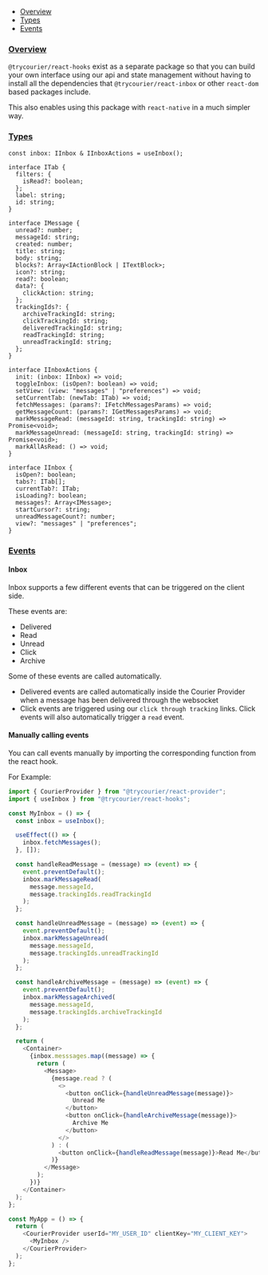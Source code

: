 <!-- START doctoc generated TOC please keep comment here to allow auto update -->
<!-- DON'T EDIT THIS SECTION, INSTEAD RE-RUN doctoc TO UPDATE -->

- [Overview](#overview)
- [Types](#types)
- [Events](#events)

<!-- END doctoc generated TOC please keep comment here to allow auto update -->

<a name="0overviewmd"></a>

### [Overview](#overview)

`@trycourier/react-hooks` exist as a separate package so that you can build your own interface using our api and state management without having to install all the dependencies that `@trycourier/react-inbox` or other `react-dom` based packages include.

This also enables using this package with `react-native` in a much simpler way.

<a name="1typesmd"></a>

### [Types](#types)

```
const inbox: IInbox & IInboxActions = useInbox();

interface ITab {
  filters: {
    isRead?: boolean;
  };
  label: string;
  id: string;
}

interface IMessage {
  unread?: number;
  messageId: string;
  created: number;
  title: string;
  body: string;
  blocks?: Array<IActionBlock | ITextBlock>;
  icon?: string;
  read?: boolean;
  data?: {
    clickAction: string;
  };
  trackingIds?: {
    archiveTrackingId: string;
    clickTrackingId: string;
    deliveredTrackingId: string;
    readTrackingId: string;
    unreadTrackingId: string;
  };
}

interface IInboxActions {
  init: (inbox: IInbox) => void;
  toggleInbox: (isOpen?: boolean) => void;
  setView: (view: "messages" | "preferences") => void;
  setCurrentTab: (newTab: ITab) => void;
  fetchMessages: (params?: IFetchMessagesParams) => void;
  getMessageCount: (params?: IGetMessagesParams) => void;
  markMessageRead: (messageId: string, trackingId: string) => Promise<void>;
  markMessageUnread: (messageId: string, trackingId: string) => Promise<void>;
  markAllAsRead: () => void;
}

interface IInbox {
  isOpen?: boolean;
  tabs?: ITab[];
  currentTab?: ITab;
  isLoading?: boolean;
  messages?: Array<IMessage>;
  startCursor?: string;
  unreadMessageCount?: number;
  view?: "messages" | "preferences";
}
```

<a name="2eventsmd"></a>

### [Events](#events)

#### Inbox

Inbox supports a few different events that can be triggered on the client side.

These events are:

- Delivered
- Read
- Unread
- Click
- Archive

Some of these events are called automatically.

- Delivered events are called automatically inside the Courier Provider when a message has been delivered through the websocket
- Click events are triggered using our `click through tracking` links. Click events will also automatically trigger a `read` event.

#### Manually calling events

You can call events manually by importing the corresponding function from the react hook.

For Example:

```js
import { CourierProvider } from "@trycourier/react-provider";
import { useInbox } from "@trycourier/react-hooks";

const MyInbox = () => {
  const inbox = useInbox();

  useEffect(() => {
    inbox.fetchMessages();
  }, []);

  const handleReadMessage = (message) => (event) => {
    event.preventDefault();
    inbox.markMessageRead(
      message.messageId,
      message.trackingIds.readTrackingId
    );
  };

  const handleUnreadMessage = (message) => (event) => {
    event.preventDefault();
    inbox.markMessageUnread(
      message.messageId,
      message.trackingIds.unreadTrackingId
    );
  };

  const handleArchiveMessage = (message) => (event) => {
    event.preventDefault();
    inbox.markMessageArchived(
      message.messageId,
      message.trackingIds.archiveTrackingId
    );
  };

  return (
    <Container>
      {inbox.messsages.map((message) => {
        return (
          <Message>
            {message.read ? (
              <>
                <button onClick={handleUnreadMessage(message)}>
                  Unread Me
                </button>
                <button onClick={handleArchiveMessage(message)}>
                  Archive Me
                </button>
              </>
            ) : (
              <button onClick={handleReadMessage(message)}>Read Me</button>
            )}
          </Message>
        );
      })}
    </Container>
  );
};

const MyApp = () => {
  return (
    <CourierProvider userId="MY_USER_ID" clientKey="MY_CLIENT_KEY">
      <MyInbox />
    </CourierProvider>
  );
};
```
